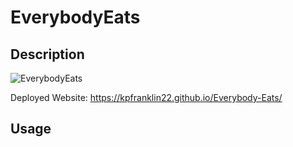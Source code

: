 # EverybodyEats

## Description

![EverybodyEats](https://user-images.githubusercontent.com/115495027/206745574-c37a3953-ca9e-491f-8f1f-9f37ffabe247.png)

Deployed Website: https://kpfranklin22.github.io/Everybody-Eats/

## Usage
